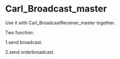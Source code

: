 # Carl_Broadcast_master

Use it with Carl_BroadcastReceiver_master together.

Two function:

1.send broadcast.

2.send orderbroadcast.
